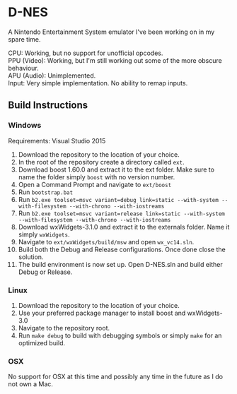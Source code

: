 # D-NES

A Nintendo Entertainment System emulator I've been working on in my spare time.

CPU: Working, but no support for unofficial opcodes.  
PPU (Video): Working, but I'm still working out some of the more obscure behaviour.  
APU (Audio): Unimplemented.  
Input: Very simple implementation. No ability to remap inputs.  

## Build Instructions
### Windows

Requirements: Visual Studio 2015

1. Download the repository to the location of your choice.
2. In the root of the repository create a directory called `ext`.
3. Download boost 1.60.0 and extract it to the ext folder. Make sure to name the folder simply `boost` with no version number.
4. Open a Command Prompt and navigate to `ext/boost`
5. Run `bootstrap.bat`
6. Run `b2.exe toolset=msvc variant=debug link=static --with-system --with-filesystem --with-chrono --with-iostreams`
7. Run `b2.exe toolset=msvc variant=release link=static --with-system --with-filesystem --with-chrono --with-iostreams`
8. Download wxWidgets-3.1.0 and extract it to the externals folder. Name it simply `wxWidgets`.
9. Navigate to `ext/wxWidgets/build/msw` and open `wx_vc14.sln`.
10. Build both the Debug and Release configurations. Once done close the solution.
11. The build environment is now set up. Open D-NES.sln and build either Debug or Release.

### Linux

1. Download the repository to the location of your choice.
2. Use your preferred package manager to install boost and wxWidgets-3.0
3. Navigate to the repository root.
4. Run `make debug` to build with debugging symbols or simply `make` for an optimized build.

### OSX

No support for OSX at this time and possibly any time in the future as I do not own a Mac.

